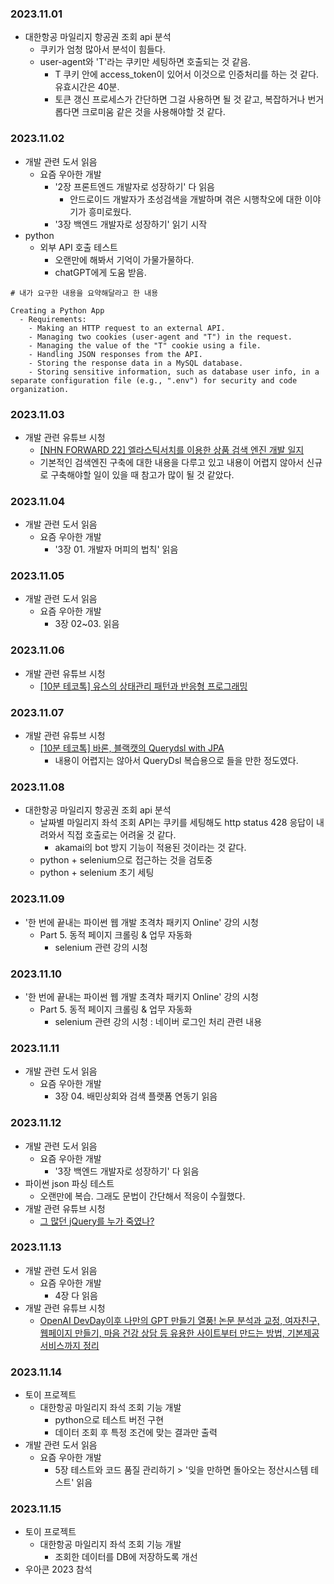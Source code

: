 ### 2023.11.01
- 대한항공 마일리지 항공권 조회 api 분석
  - 쿠키가 엄청 많아서 분석이 힘들다.
  - user-agent와 'T'라는 쿠키만 세팅하면 호출되는 것 같음.
    - T 쿠키 안에 access_token이 있어서 이것으로 인증처리를 하는 것 같다. 유효시간은 40분.
    - 토큰 갱신 프로세스가 간단하면 그걸 사용하면 될 것 같고, 복잡하거나 번거롭다면 크로미움 같은 것을 사용해야할 것 같다.

### 2023.11.02
- 개발 관련 도서 읽음
  - 요즘 우아한 개발
    - '2장 프론트엔드 개발자로 성장하기' 다 읽음
      - 안드로이드 개발자가 초성검색을 개발하며 겪은 시행착오에 대한 이야기가 흥미로웠다.
    - '3장 백엔드 개발자로 성장하기' 읽기 시작
- python
  - 외부 API 호출 테스트
    - 오랜만에 해봐서 기억이 가물가물하다.
    - chatGPT에게 도움 받음.
```
# 내가 요구한 내용을 요약해달라고 한 내용

Creating a Python App
  - Requirements:
    - Making an HTTP request to an external API.
    - Managing two cookies (user-agent and "T") in the request.
    - Managing the value of the "T" cookie using a file.
    - Handling JSON responses from the API.
    - Storing the response data in a MySQL database.
    - Storing sensitive information, such as database user info, in a separate configuration file (e.g., ".env") for security and code organization.
```

### 2023.11.03
- 개발 관련 유튜브 시청
  - [[NHN FORWARD 22]  엘라스틱서치를 이용한 상품 검색 엔진 개발 일지](https://youtu.be/fBfUr_8Pq8A?si=Hs6Ez5LlDvexjKc-)
  - 기본적인 검색엔진 구축에 대한 내용을 다루고 있고 내용이 어렵지 않아서 신규로 구축해야할 일이 있을 때 참고가 많이 될 것 같았다.

### 2023.11.04
- 개발 관련 도서 읽음
  - 요즘 우아한 개발
    - '3장 01. 개발자 머피의 법칙' 읽음

### 2023.11.05
- 개발 관련 도서 읽음
  - 요즘 우아한 개발
    - 3장 02~03. 읽음

### 2023.11.06
- 개발 관련 유튜브 시청
  - [[10분 테코톡] 유스의 상태관리 패턴과 반응형 프로그래밍](https://youtu.be/xOejgF8uSsg?si=0u_-ZS2a-MD0GZ6v)

### 2023.11.07
- 개발 관련 유튜브 시청
  - [[10분 테코톡] 바론, 블랙캣의 Querydsl with JPA](https://youtu.be/Dz-46mPfkGo?si=MzpLFaoG6N8DIs6i)
    - 내용이 어렵지는 않아서 QueryDsl 복습용으로 들을 만한 정도였다.

### 2023.11.08
- 대한항공 마일리지 항공권 조회 api 분석
  - 날짜별 마일리지 좌석 조회 API는 쿠키를 세팅해도 http status 428 응답이 내려와서 직접 호출로는 어려울 것 같다.
    - akamai의 bot 방지 기능이 적용된 것이라는 것 같다.
  - python + selenium으로 접근하는 것을 검토중
  - python + selenium 초기 세팅

### 2023.11.09
- '한 번에 끝내는 파이썬 웹 개발 초격차 패키지 Online' 강의 시청
  - Part 5. 동적 페이지 크롤링 & 업무 자동화
    - selenium 관련 강의 시청

### 2023.11.10
- '한 번에 끝내는 파이썬 웹 개발 초격차 패키지 Online' 강의 시청
  - Part 5. 동적 페이지 크롤링 & 업무 자동화
    - selenium 관련 강의 시청 : 네이버 로그인 처리 관련 내용

### 2023.11.11
- 개발 관련 도서 읽음
  - 요즘 우아한 개발
    - 3장 04. 배민상회와 검색 플랫폼 연동기 읽음

### 2023.11.12
- 개발 관련 도서 읽음
  - 요즘 우아한 개발
    - '3장 백엔드 개발자로 성장하기' 다 읽음
- 파이썬 json 파싱 테스트
  - 오랜만에 복습. 그래도 문법이 간단해서 적응이 수월했다.
- 개발 관련 유튜브 시청
  - [그 많던 jQuery를 누가 죽였나?](https://youtu.be/j3I0yG0ASlo?si=on5AgNPmDLMG-bcF)

### 2023.11.13
- 개발 관련 도서 읽음
  - 요즘 우아한 개발
    - 4장 다 읽음
- 개발 관련 유튜브 시청
  - [OpenAI DevDay이후 나만의 GPT 만들기 열풍! 논문 분석과 교정, 여자친구, 웹페이지 만들기, 마음 건강 상담 등 유용한 사이트부터 만드는 방법, 기본제공서비스까지 정리](https://youtu.be/kIIh1MjHCcw?si=d8f9BlqefAi4a85m)

### 2023.11.14
- 토이 프로젝트
  - 대한항공 마일리지 좌석 조회 기능 개발
    - python으로 테스트 버전 구현
    - 데이터 조회 후 특정 조건에 맞는 결과만 출력
- 개발 관련 도서 읽음
  - 요즘 우아한 개발
    - 5장 테스트와 코드 품질 관리하기 > '잊을 만하면 돌아오는 정산시스템 테스트' 읽음

### 2023.11.15
- 토이 프로젝트
  - 대한항공 마일리지 좌석 조회 기능 개발
    - 조회한 데이터를 DB에 저장하도록 개선
- 우아콘 2023 참석
